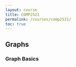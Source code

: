 ```yaml
---
layout: course
title: COMP2521
permalink: /courses/comp2521/
toc: true
---
```


## Graphs
### Graph Basics
